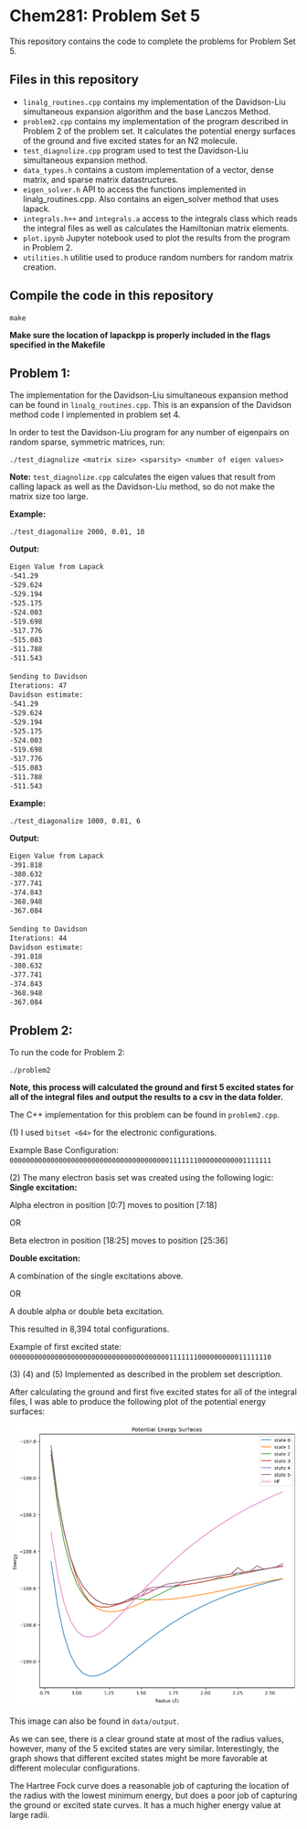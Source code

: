 # Chem281: Problem Set 5
This repository contains the code to complete the problems for Problem Set 5.

## Files in this repository
- `linalg_routines.cpp` contains my implementation of the Davidson-Liu simultaneous expansion algorithm and the base Lanczos Method.
- `problem2.cpp` contains my implementation of the program described in Problem 2 of the problem set. It calculates the potential energy surfaces of the ground and five excited states for an N2 molecule.
- `test_diagnolize.cpp` program used to test the Davidson-Liu simultaneous expansion method.
- `data_types.h` contains a custom implementation of a vector, dense matrix, and sparse matrix datastructures.
- `eigen_solver.h` API to access the functions implemented in linalg_routines.cpp. Also contains an eigen_solver method that uses lapack.
- `integrals.h++` and `integrals.a` access to the integrals class which reads the integral files as well as calculates the Hamiltonian matrix elements.
- `plot.ipynb` Jupyter notebook used to plot the results from the program in Problem 2.
- `utilities.h` utilitie used to produce random numbers for random matrix creation.

## Compile the code in this repository
```
make
```
**Make sure the location of lapackpp is properly included in the flags specified in the Makefile**

## Problem 1:
The implementation for the Davidson-Liu simultaneous expansion method can be found in `linalg_routines.cpp`. This is an expansion of the Davidson method code I implemented in problem set 4.

In order to test the Davidson-Liu program for any number of eigenpairs on random sparse, symmetric matrices, run:
```
./test_diagnolize <matrix size> <sparsity> <number of eigen values>
```
**Note:** `test_diagnolize.cpp` calculates the eigen values that result from calling lapack as well as the Davidson-Liu method, so do not make the matrix size too large.


**Example:**
```
./test_diagonalize 2000, 0.01, 10
```

**Output:**
```
Eigen Value from Lapack
-541.29
-529.624
-529.194
-525.175
-524.003
-519.698
-517.776
-515.083
-511.788
-511.543

Sending to Davidson
Iterations: 47
Davidson estimate: 
-541.29
-529.624
-529.194
-525.175
-524.003
-519.698
-517.776
-515.083
-511.788
-511.543
```

**Example:**
```
./test_diagonalize 1000, 0.01, 6
```

**Output:**
```
Eigen Value from Lapack
-391.818
-380.632
-377.741
-374.843
-368.948
-367.084

Sending to Davidson
Iterations: 44
Davidson estimate: 
-391.818
-380.632
-377.741
-374.843
-368.948
-367.084
```

## Problem 2:
To run the code for Problem 2:
```
./problem2
```
**Note, this process will calculated the ground and first 5 excited states for all of the integral files and output the results to a csv in the data folder.**

The C++ implementation for this problem can be found in `problem2.cpp`.

(1) I used `bitset <64>` for the electronic configurations.

Example Base Configuration:
`0000000000000000000000000000000000000001111111000000000001111111`

(2) The many electron basis set was created using the following logic:
**Single excitation:**

Alpha electron in position [0:7] moves to position [7:18]

OR

Beta electron in position [18:25] moves to position [25:36]

**Double excitation:**

A combination of the single excitations above.

OR

A double alpha or double beta excitation.

This resulted in 8,394 total configurations.

Example of first excited state:
`0000000000000000000000000000000000000001111111000000000011111110`

(3) (4) and (5) Implemented as described in the problem set description.

After calculating the ground and first five excited states for all of the integral files, I was able to produce the following plot of the potential energy surfaces:

![PES](data/output.png)

This image can also be found in `data/output`.

As we can see, there is a clear ground state at most of the radius values, however, many of the 5 excited states are very similar. Interestingly, the graph shows that different excited states might be more favorable at different molecular configurations. 

The Hartree Fock curve does a reasonable job of capturing the location of the radius with the lowest minimum energy, but does a poor job of capturing the ground or excited state curves. It has a much higher energy value at large radii.

